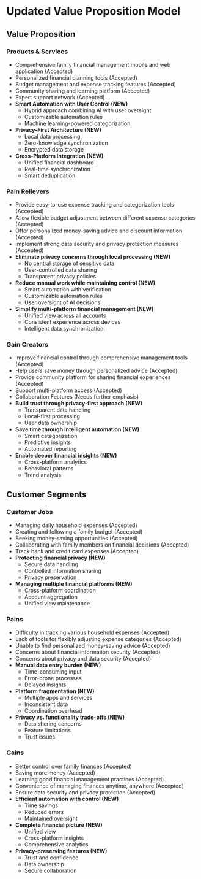 # Updated Value Proposition Model

## **Value Proposition**

### **Products & Services**
* Comprehensive family financial management mobile and web application (Accepted)
* Personalized financial planning tools (Accepted)
* Budget management and expense tracking features (Accepted)
* Community sharing and learning platform (Accepted)
* Expert support network (Accepted)
* **Smart Automation with User Control (NEW)**
  - Hybrid approach combining AI with user oversight
  - Customizable automation rules
  - Machine learning-powered categorization
* **Privacy-First Architecture (NEW)**
  - Local data processing
  - Zero-knowledge synchronization
  - Encrypted data storage
* **Cross-Platform Integration (NEW)**
  - Unified financial dashboard
  - Real-time synchronization
  - Smart deduplication

### **Pain Relievers**
* Provide easy-to-use expense tracking and categorization tools (Accepted)
* Allow flexible budget adjustment between different expense categories (Accepted)
* Offer personalized money-saving advice and discount information (Accepted)
* Implement strong data security and privacy protection measures (Accepted)
* **Eliminate privacy concerns through local processing (NEW)**
  - No central storage of sensitive data
  - User-controlled data sharing
  - Transparent privacy policies
* **Reduce manual work while maintaining control (NEW)**
  - Smart automation with verification
  - Customizable automation rules
  - User oversight of AI decisions
* **Simplify multi-platform financial management (NEW)**
  - Unified view across all accounts
  - Consistent experience across devices
  - Intelligent data synchronization

### **Gain Creators**
* Improve financial control through comprehensive management tools (Accepted)
* Help users save money through personalized advice (Accepted)
* Provide community platform for sharing financial experiences (Accepted)
* Support multi-platform access (Accepted)
* Collaboration Features (Needs further emphasis)
* **Build trust through privacy-first approach (NEW)**
  - Transparent data handling
  - Local-first processing
  - User data ownership
* **Save time through intelligent automation (NEW)**
  - Smart categorization
  - Predictive insights
  - Automated reporting
* **Enable deeper financial insights (NEW)**
  - Cross-platform analytics
  - Behavioral patterns
  - Trend analysis

## **Customer Segments**

### **Customer Jobs**
* Managing daily household expenses (Accepted)
* Creating and following a family budget (Accepted)
* Seeking money-saving opportunities (Accepted)
* Collaborating with family members on financial decisions (Accepted)
* Track bank and credit card expenses (Accepted)
* **Protecting financial privacy (NEW)**
  - Secure data handling
  - Controlled information sharing
  - Privacy preservation
* **Managing multiple financial platforms (NEW)**
  - Cross-platform coordination
  - Account aggregation
  - Unified view maintenance

### **Pains**
* Difficulty in tracking various household expenses (Accepted)
* Lack of tools for flexibly adjusting expense categories (Accepted)
* Unable to find personalized money-saving advice (Accepted)
* Concerns about financial information security (Accepted)
* Concerns about privacy and data security (Accepted)
* **Manual data entry burden (NEW)**
  - Time-consuming input
  - Error-prone processes
  - Delayed insights
* **Platform fragmentation (NEW)**
  - Multiple apps and services
  - Inconsistent data
  - Coordination overhead
* **Privacy vs. functionality trade-offs (NEW)**
  - Data sharing concerns
  - Feature limitations
  - Trust issues

### **Gains**
* Better control over family finances (Accepted)
* Saving more money (Accepted)
* Learning good financial management practices (Accepted)
* Convenience of managing finances anytime, anywhere (Accepted)
* Ensure data security and privacy protection (Accepted)
* **Efficient automation with control (NEW)**
  - Time savings
  - Reduced errors
  - Maintained oversight
* **Complete financial picture (NEW)**
  - Unified view
  - Cross-platform insights
  - Comprehensive analytics
* **Privacy-preserving features (NEW)**
  - Trust and confidence
  - Data ownership
  - Secure collaboration
